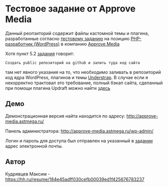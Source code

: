 # Тестовое задание от Approve Media

Данный реопзиторий содержит файлы кастомной темы и плагина, разработанные согласно [тестовому заданию][1] на 
позицию [PHP-разработчик (WordPress)][2] в компанию [Approve Media][3]

Хотя пункт 5.2 [задания][1] говорит:
```
Создать public репозиторий на github и залить туда код сайта
```
там нет явного указания на то, что необходимо заливать в репозиторий код ядра WordPress, плагинов и темы [Understrap][4].
В случае если я некорректно трактовал это требование, полный бэкап сайта, сделанный при помощи плагина Updraft можно
найти [здесь][5]

## Демо
Демонстрационная версия найта находится по адресу: http://approve-media.astmega.ru/

Панель администратора: http://approve-media.astmega.ru/wp-admin/

Логин и пароль для доступа был отправлен на указанный в [задании][1] адрес электронной почты.

## Автор
Кудрявцев Максим - https://hh.ru/resume/184e45adff030cefb00039ed1f425676783237

[1]: https://docs.google.com/document/d/1PI3kU5lGLo5v05aNIl0qMwPo7sl6Ub74pv-WfOXLbvU/ 
[2]: https://hh.ru/vacancy/50997682
[3]: https://approve.media/
[4]: https://understrap.com/
[5]: https://disk.yandex.ru/d/523L_lWrlYSaFw
[6]: https://wordpress.org/plugins/updraftplus/